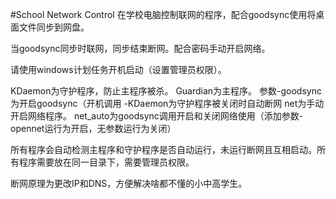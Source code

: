 #School Network Control
在学校电脑控制联网的程序，配合goodsync使用将桌面文件同步到网盘。

当goodsync同步时联网，同步结束断网。配合密码手动开启网络。

请使用windows计划任务开机启动（设置管理员权限）。

KDaemon为守护程序，防止主程序被杀。
Guardian为主程序。
参数-goodsync为开启goodsync（开机调用
-KDaemon为守护程序被关闭时自动断网
net为手动开启网络程序。
net_auto为goodsync调用开启和关闭网络使用（添加参数-opennet运行为开启，无参数运行为关闭）

所有程序会自动检测主程序和守护程序是否自动运行，未运行断网且互相启动。所有程序需要放在同一目录下，需要管理员权限。

断网原理为更改IP和DNS，方便解决啥都不懂的小中高学生。